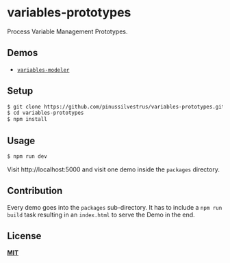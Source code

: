 # variables-prototypes

Process Variable Management Prototypes.

## Demos

* [`variables-modeler`](./packages/variables-modeler)

## Setup

```bash
$ git clone https://github.com/pinussilvestrus/variables-prototypes.git
$ cd variables-prototypes
$ npm install
```

## Usage

```bash
$ npm run dev
```

Visit http://localhost:5000 and visit one demo inside the `packages` directory.

## Contribution

Every demo goes into the `packages` sub-directory. It has to include a `npm run build` task resulting in an `index.html` to serve the Demo in the end. 

## License

[**MIT**](./LICENSE)

